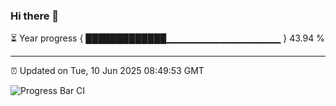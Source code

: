 ### Hi there 👋

⏳ Year progress { █████████████▁▁▁▁▁▁▁▁▁▁▁▁▁▁▁▁▁ } 43.94 %

---

⏰ Updated on Tue, 10 Jun 2025 08:49:53 GMT

![Progress Bar CI](https://github.com/IshwaranRudhara/GIT-ACTION/workflows/Progress%20Bar%20CI/badge.svg)
